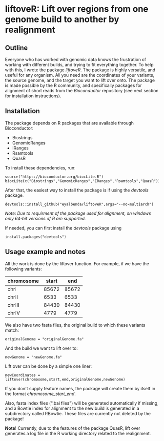 # liftoveR:  Lift over regions from one genome build to another by realignment

## Outline

Everyone who has worked with genomic data knows the frustration of working with different builds, and trying to fit everything together. To help with this, I wrote the package *liftoveR*. The package is highly versatile, and useful for any organism. All you need are the coordinates of your variants, the source genome, and the target you want to lift over onto. The package is made possible by the R community, and specifically packages for alignment of short reads from the *Bioconductor* repository (see next section for installation instructions).

## Installation

The package depends on R packages that are available through Bioconductor:

* Biostrings
* GenomicRanges
* IRanges
* Rsamtools
* QuasR

To install these dependencies, run:

```{r}
source("https://bioconductor.org/biocLite.R")
biocLite(c("Biostrings","GenomicRanges","IRanges","Rsamtools","QuasR"))
```


After that, the easiest way to install the package is if using the *devtools* package.

```{r}
devtools::install_github("eyalbenda/liftoveR",args="--no-multiarch")
```
*Note: Due to requirment of the package used for alignment, on windows only 64-bit versions of R are supported.*


If needed, you can first install the *devtools* package using

```{r}
install.packages("devtools")
```

## Usage example and notes

All the work is done by the liftover function.
For example, if we have the following variants:

| chromosome    | start |  end |
| ------------- | ------| -----|
| chrI          | 85672 | 85672|
| chrII         | 6533  |6533 |
| chrIII        | 84430 |84430 |
| chrIV         | 4779  |4779  |

  We also have two fasta files, the original build to which these variants match:

  ```{r}
originalGenome = "originalGenome.fa"
```

And the build we want to lift over to:


  ```{r}
newGenome = "newGenome.fa"
```

Lift over can be done by a simple one liner:
  ```{r}
newCoordinates = liftover(chromosome,start,end,originalGenome,newGenome)
```
If you don't supply feature names, the package will create them by itself in the format *chromosome_start_end*.

Also, fasta index files (".bai files") will be generated automatically if missing,  and a Bowtie index for alignment to the new build is generated in a subdirectory called RBowtie. These files are currently not deleted by the package!

**Note!** Currently, due to the features of the package QuasR, lift over generates a log file in the R working directory related to the realignment.
